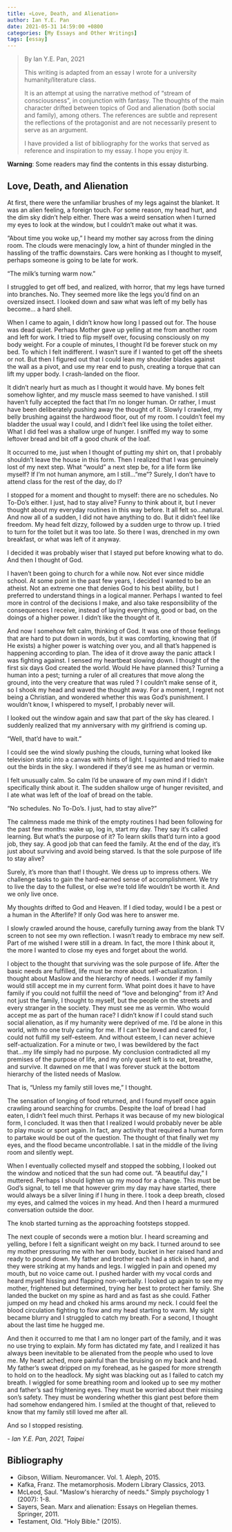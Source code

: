 ```yaml
---
title: «Love, Death, and Alienation»
author: Ian Y.E. Pan
date: 2021-05-31 14:59:00 +0800
categories: [My Essays and Other Writings]
tags: [essay]
---
```


> By Ian Y.E. Pan, 2021
>
> This writing is adapted from an essay I wrote for a university
> humanity/literature class.
>
> It is an attempt at using the narrative method of “stream of
> consciousness”, in conjunction with fantasy. The thoughts of the
> main character drifted between topics of God and alienation (both
> social and family), among others. The references are subtle and
> represent the reflections of the protagonist and are not necessarily
> present to serve as an argument.
>
> I have provided a list of bibliography for the works that served as
> reference and inspiration to my essay. I hope you enjoy it.

**Warning**: Some readers may find the contents in this essay
disturbing.

## Love, Death, and Alienation

At first, there were the unfamiliar brushes of my legs against the blanket. It was an alien feeling, a foreign touch. For some reason, my head hurt, and the dim sky didn’t help either. There was a weird sensation when I turned my eyes to look at the window, but I couldn’t make out what it was.

“About time you woke up,” I heard my mother say across from the dining room. The clouds were menacingly low, a hint of thunder mingled in the hassling of the traffic downstairs. Cars were honking as I thought to myself, perhaps someone is going to be late for work.

“The milk’s turning warm now.”

I struggled to get off bed, and realized, with horror, that my legs have turned into branches. No. They seemed more like the legs you’d find on an oversized insect. I looked down and saw what was left of my belly has become... a hard shell.

When I came to again, I didn’t know how long I passed out for. The house was dead quiet. Perhaps Mother gave up yelling at me from another room and left for work. I tried to flip myself over, focusing consciously on my body weight. For a couple of minutes, I thought I’d be forever stuck on my bed. To which I felt indifferent. I wasn’t sure if I wanted to get off the sheets or not. But then I figured out that I could lean my shoulder blades against the wall as a pivot, and use my rear end to push, creating a torque that can lift my upper body. I crash-landed on the floor.

It didn’t nearly hurt as much as I thought it would have. My bones felt somehow lighter, and my muscle mass seemed to have vanished. I still haven’t fully accepted the fact that I’m no longer human. Or rather, I must have been deliberately pushing away the thought of it. Slowly I crawled, my belly brushing against the hardwood floor, out of my room. I couldn’t feel my bladder the usual way I could, and I didn’t feel like using the toilet either. What I did feel was a shallow urge of hunger. I sniffed my way to some leftover bread and bit off a good chunk of the loaf.

It occurred to me, just when I thought of putting my shirt on, that I probably shouldn’t leave the house in this form. Then I realized that I was genuinely lost of my next step. What “would” a next step be, for a life form like myself? If I’m not human anymore, am I still...”me”? Surely, I don’t have to attend class for the rest of the day, do I?

I stopped for a moment and thought to myself: there are no schedules. No To-Do’s either. I just, had to stay alive?  Funny to think about it, but I never thought about my everyday routines in this way before. It all felt so...natural. And now all of a sudden, I did not have anything to do. But it didn’t feel like freedom. My head felt dizzy, followed by a sudden urge to throw up. I tried to turn for the toilet but it was too late. So there I was, drenched in my own breakfast, or what was left of it anyway.

I decided it was probably wiser that I stayed put before knowing what to do. And then I thought of God.

I haven’t been going to church for a while now. Not ever since middle school. At some point in the past few years, I decided I wanted to be an atheist. Not an extreme one that denies God to his best ability, but I preferred to understand things in a logical manner. Perhaps I wanted to feel more in control of the decisions I make, and also take responsibility of the consequences I receive, instead of laying everything, good or bad, on the doings of a higher power. I didn’t like the thought of it.

And now I somehow felt calm, thinking of God. It was one of those feelings that are hard to put down in words, but it was comforting, knowing that (if He exists) a higher power is watching over you, and all that’s happened is happening according to plan. The idea of it drove away the panic attack I was fighting against. I sensed my heartbeat slowing down. I thought of the first six days God created the world. Would He have planned this? Turning a human into a pest; turning a ruler of all creatures that move along the ground, into the very creature that was ruled ? I couldn’t make sense of it, so I shook my head and waved the thought away. For a moment, I regret not being a Christian, and wondered whether this was God’s punishment. I wouldn’t know, I whispered to myself, I probably never will.

I looked out the window again and saw that part of the sky has cleared. I suddenly realized that my anniversary with my girlfriend is coming up.

“Well, that’d have to wait.”

I could see the wind slowly pushing the clouds, turning what looked like television static into a canvas with hints of light. I squinted and tried to make out the birds in the sky. I wondered if they’d see me as human or vermin.

I felt unusually calm. So calm I’d be unaware of my own mind if I didn’t specifically think about it. The sudden shallow urge of hunger revisited, and I ate what was left of the loaf of bread on the table.

“No schedules. No To-Do’s. I just, had to stay alive?”

The calmness made me think of the empty routines I had been following for the past few months: wake up, log in, start my day. They say it’s called learning. But what’s the purpose of it? To learn skills that’d turn into a good job, they say. A good job that can feed the family. At the end of the day, it’s just about surviving and avoid being starved. Is that the sole purpose of life  to stay alive?

Surely, it’s more than that! I thought. We dress up to impress others. We challenge tasks to gain the hard-earned sense of accomplishment. We try to live the day to the fullest, or else we’re told life wouldn’t be worth it. And we only live once.

My thoughts drifted to God and Heaven. If I died today, would I be a pest or a human in the Afterlife? If only God was here to answer me.

I slowly crawled around the house, carefully turning away from the blank TV screen to not see my own reflection. I wasn’t ready to embrace my new self. Part of me wished I were still in a dream. In fact, the more I think about it, the more I wanted to close my eyes and forget about the world.

I object to the thought that surviving was the sole purpose of life. After the basic needs are fulfilled, life must be more about self-actualization. I thought about Maslow and the hierarchy of needs. I wonder if my family would still accept me in my current form. What point does it have to have family if you could not fulfill the need of “love and belonging” from it? And not just the family, I thought to myself, but the people on the streets and every stranger in the society. They must see me as vermin. Who would accept me as part of the human race? I didn’t know if I could stand such social alienation, as if my humanity were deprived of me. I’d be alone in this world, with no one truly caring for me. If I can’t be loved and cared for, I could not fulfill my self-esteem. And without esteem, I can never achieve self-actualization. For a minute or two, I was bewildered by the fact that...my life simply had no purpose. My conclusion contradicted all my premises of the purpose of life, and my only quest left is to eat, breathe, and survive. It dawned on me that I was forever stuck at the bottom hierarchy of the listed needs of Maslow.

That is, “Unless my family still loves me,” I thought.

The sensation of longing of food returned, and I found myself once again crawling around searching for crumbs. Despite the loaf of bread I had eaten, I didn’t feel much thirst. Perhaps it was because of my new biological form, I concluded. It was then that I realized I would probably never be able to play music or sport again. In fact, any activity that required a human form to partake would be out of the question. The thought of that finally wet my eyes, and the flood became uncontrollable. I sat in the middle of the living room and silently wept.

When I eventually collected myself and stopped the sobbing, I looked out the window and noticed that the sun had come out. “A beautiful day,” I muttered. Perhaps I should lighten up my mood for a change. This must be God’s signal, to tell me that however grim my day may have started, there would always be a silver lining if I hung in there. I took a deep breath, closed my eyes, and calmed the voices in my head. And then I heard a murmured conversation outside the door.

The knob started turning as the approaching footsteps stopped.

The next couple of seconds were a motion blur. I heard screaming and yelling, before I felt a significant weight on my back. I turned around to see my mother pressuring me with her own body, bucket in her raised hand and ready to pound down. My father and brother each had a stick in hand, and they were striking at my hands and legs. I wiggled in pain and opened my mouth, but no voice came out. I pushed harder with my vocal cords and heard myself hissing and flapping non-verbally. I looked up again to see my mother, frightened but determined, trying her best to protect her family. She landed the bucket on my spine as hard and as fast as she could. Father jumped on my head and choked his arms around my neck. I could feel the blood circulation fighting to flow and my head starting to warm. My sight became blurry and I struggled to catch my breath. For a second, I thought about the last time he hugged me.

And then it occurred to me that I am no longer part of the family, and it was no use trying to explain. My form has dictated my fate, and I realized it has always been inevitable to be alienated from the people who used to love me. My heart ached, more painful than the bruising on my back and head. My father’s sweat dripped on my forehead, as he gasped for more strength to hold on to the headlock. My sight was blacking out as I failed to catch my breath. I wiggled for some breathing room and looked up to see my mother and father’s sad frightening eyes. They must be worried about their missing son’s safety. They must be wondering whether this giant pest before them had somehow endangered him. I smiled at the thought of that, relieved to know that my family still loved me after all.

And so I stopped resisting.

*- Ian Y.E. Pan, 2021, Taipei*

## Bibliography

- Gibson, William. Neuromancer. Vol. 1. Aleph, 2015.
- Kafka, Franz. The metamorphosis. Modern Library Classics, 2013.
- McLeod, Saul. "Maslow's hierarchy of needs." Simply psychology 1
  (2007): 1-8.
- Sayers, Sean. Marx and alienation: Essays on Hegelian
  themes. Springer, 2011.
- Testament, Old. "Holy Bible." (2015).
